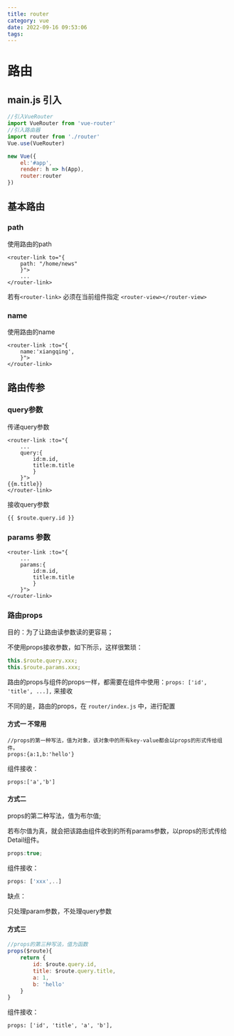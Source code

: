 ```yaml
---
title: router
category: vue
date: 2022-09-16 09:53:06
tags:
---
```




# 路由

## main.js 引入

```javascript
//引入VueRouter
import VueRouter from 'vue-router'
//引入路由器
import router from './router'
Vue.use(VueRouter)

new Vue({
	el:'#app',
	render: h => h(App),
	router:router
})
```



## 基本路由

### path

使用路由的path

```vue
<router-link to="{
	path: "/home/news"                                         
    }">
    ...
</router-link>
```



若有`<router-link>` 必须在当前组件指定 `<router-view></router-view>`



### name

使用路由的name

```vue
<router-link :to="{
	name:'xiangqing',				
    }">
</router-link>
```



## 路由传参

### query参数

传递query参数

```vue
<router-link :to="{
	...
	query:{
		id:m.id,
		title:m.title
		}
	}">
{{m.title}}
</router-link>
```

接收query参数

```
{{ $route.query.id }}
```



### params 参数

```vue
<router-link :to="{
	...
	params:{
		id:m.id,
		title:m.title
		}
	}">
</router-link>
```



### 路由props

目的：为了让路由读参数读的更容易；



不使用props接收参数，如下所示，这样很繁琐：

```js
this.$route.query.xxx;
this.$route.params.xxx;
```



路由的props与组件的props一样，都需要在组件中使用：`props: ['id', 'title', ...],` 来接收

不同的是，路由的props，在 `router/index.js` 中，进行配置



#### 方式一 不常用

	//props的第一种写法，值为对象，该对象中的所有key-value都会以props的形式传给组件。
	props:{a:1,b:'hello'}

组件接收：

```
props:['a','b']
```



#### 方式二

props的第二种写法，值为布尔值;

若布尔值为真，就会把该路由组件收到的所有params参数，以props的形式传给Detail组件。

```js
props:true;
```

组件接收：

```js
props: ['xxx',..]
```

缺点：

只处理param参数，不处理query参数



#### 方式三

```js
//props的第三种写法，值为函数
props($route){
    return {
        id: $route.query.id,
        title: $route.query.title,
        a: 1,
        b: 'hello'
    }
}
```



组件接收：

```
props: ['id', 'title', 'a', 'b'],
```

